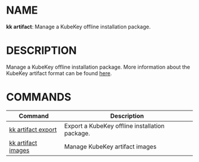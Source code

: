 # NAME
**kk artifact**: Manage a KubeKey offline installation package.

# DESCRIPTION
Manage a KubeKey offline installation package. More information about the KubeKey artifact format can be found [here](../manifest_and_artifact.md).

# COMMANDS
| Command | Description |
| - | - |
| [kk artifact export](./kk-artifact-export.md) | Export a KubeKey offline installation package. |
| [kk artifact images](./kk-artifact-images.md) | Manage KubeKey artifact images |